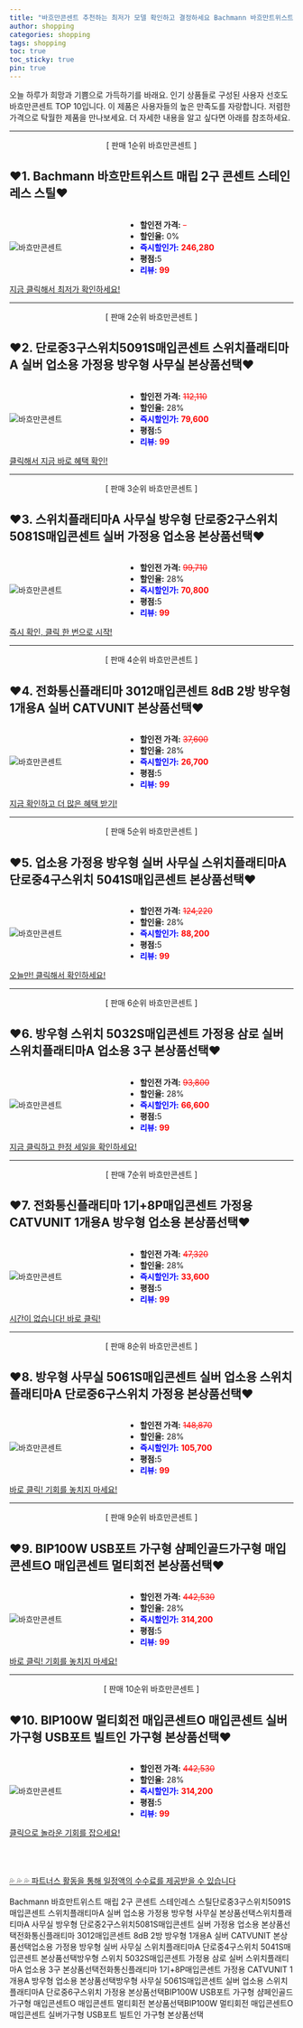 ```yaml
---
title: "바흐만콘센트 추천하는 최저가 모델 확인하고 결정하세요 Bachmann 바흐만트위스트 매립 2구 콘센트"
author: shopping
categories: shopping
tags: shopping
toc: true
toc_sticky: true
pin: true
---
```

오늘 하루가 희망과 기쁨으로 가득하기를 바래요. 인기 상품들로 구성된 사용자 선호도 바흐만콘센트 TOP 10입니다. 이 제품은 사용자들의 높은 만족도를 자랑합니다. 저렴한 가격으로 탁월한 제품을 만나보세요. 더 자세한 내용을 알고 싶다면 아래를 참조하세요.

---
<p class="toplist" style="margin: 0 auto; display: block; width: fit-content;">[ 판매 1순위 바흐만콘센트 ]</p>

<h2><strong>❤️1. Bachmann 바흐만트위스트 매립 2구 콘센트 스테인레스 스틸❤️</strong></h2>

<div style="display: flex; align-items: center;">
    <div style="flex: 0.4;">
        <img src="https://thumbnail10.coupangcdn.com/thumbnails/remote/230x230ex/image/vendor_inventory/0062/64ae385c5d4992bbb084b280665b58f494b6fb9f311368bd65ccf41ed1c5.jpg" alt="바흐만콘센트" style="max-width: 100%;">
    </div>
    <div style="flex: 0.6; margin-left: 10px;">
        <ul>
            <li><strong>할인전 가격:</strong> <del style="color: red;">-</del></li>
            <li><strong>할인율:</strong> 0%</li>
            <li><span style='color:blue'><strong>즉시할인가:</strong></span> <span style='color:red'><strong>246,280</strong></span></li>
            <li><strong>평점:</strong>5</li>
            <li><span style='color:blue'><strong>리뷰:</strong></span> <span style='color:red'><strong>99</strong></span></li>
        </ul>
    </div>
</div>
<div class="center">
    <a href="https://selin100587001.github.io?lptag=AF9450613&subid=githubio&pageKey=7870894790&traceid=V0-153&itemId=21500841420&vendorItemId=88554419648" class="myButton">
        지금 클릭해서 최저가 확인하세요!
    </a>
</div>


---
<p class="toplist" style="margin: 0 auto; display: block; width: fit-content;">[ 판매 2순위 바흐만콘센트 ]</p>

<h2><strong>❤️2. 단로중3구스위치5091S매입콘센트 스위치플래티마A 실버 업소용 가정용 방우형 사무실 본상품선택❤️</strong></h2>

<div style="display: flex; align-items: center;">
    <div style="flex: 0.4;">
        <img src="https://thumbnail9.coupangcdn.com/thumbnails/remote/230x230ex/image/vendor_inventory/8ef4/3dca7c63f315602770ce688febc4f1d67eb749815a375c404021450d5fef.jpg" alt="바흐만콘센트" style="max-width: 100%;">
    </div>
    <div style="flex: 0.6; margin-left: 10px;">
        <ul>
            <li><strong>할인전 가격:</strong> <del style="color: red;">112,110</del></li>
            <li><strong>할인율:</strong> 28%</li>
            <li><span style='color:blue'><strong>즉시할인가:</strong></span> <span style='color:red'><strong>79,600</strong></span></li>
            <li><strong>평점:</strong>5</li>
            <li><span style='color:blue'><strong>리뷰:</strong></span> <span style='color:red'><strong>99</strong></span></li>
        </ul>
    </div>
</div>
<div class="center">
    <a href="https://selin100587001.github.io?lptag=AF9450613&subid=githubio&pageKey=8252361522&traceid=V0-153&itemId=23760347316&vendorItemId=90784761558" class="myButton">
        클릭해서 지금 바로 혜택 확인!
    </a>
</div>


---
<p class="toplist" style="margin: 0 auto; display: block; width: fit-content;">[ 판매 3순위 바흐만콘센트 ]</p>

<h2><strong>❤️3. 스위치플래티마A 사무실 방우형 단로중2구스위치5081S매입콘센트 실버 가정용 업소용 본상품선택❤️</strong></h2>

<div style="display: flex; align-items: center;">
    <div style="flex: 0.4;">
        <img src="https://thumbnail9.coupangcdn.com/thumbnails/remote/230x230ex/image/vendor_inventory/6cdd/cd92fcea02529675f2de68592da7f08c9ce8d03fe6a9bf09d9e709e10f73.jpg" alt="바흐만콘센트" style="max-width: 100%;">
    </div>
    <div style="flex: 0.6; margin-left: 10px;">
        <ul>
            <li><strong>할인전 가격:</strong> <del style="color: red;">99,710</del></li>
            <li><strong>할인율:</strong> 28%</li>
            <li><span style='color:blue'><strong>즉시할인가:</strong></span> <span style='color:red'><strong>70,800</strong></span></li>
            <li><strong>평점:</strong>5</li>
            <li><span style='color:blue'><strong>리뷰:</strong></span> <span style='color:red'><strong>99</strong></span></li>
        </ul>
    </div>
</div>
<div class="center">
    <a href="https://selin100587001.github.io?lptag=AF9450613&subid=githubio&pageKey=8252361473&traceid=V0-153&itemId=23760347206&vendorItemId=90784761412" class="myButton">
        즉시 확인, 클릭 한 번으로 시작!
    </a>
</div>


---
<p class="toplist" style="margin: 0 auto; display: block; width: fit-content;">[ 판매 4순위 바흐만콘센트 ]</p>

<h2><strong>❤️4. 전화통신플래티마 3012매입콘센트 8dB 2방 방우형 1개용A 실버 CATVUNIT 본상품선택❤️</strong></h2>

<div style="display: flex; align-items: center;">
    <div style="flex: 0.4;">
        <img src="https://thumbnail6.coupangcdn.com/thumbnails/remote/230x230ex/image/vendor_inventory/ad56/860abc7ea9cbe4e6ac6b4c75b7cd53a1842777ea03ff063d84f027b15b33.jpg" alt="바흐만콘센트" style="max-width: 100%;">
    </div>
    <div style="flex: 0.6; margin-left: 10px;">
        <ul>
            <li><strong>할인전 가격:</strong> <del style="color: red;">37,600</del></li>
            <li><strong>할인율:</strong> 28%</li>
            <li><span style='color:blue'><strong>즉시할인가:</strong></span> <span style='color:red'><strong>26,700</strong></span></li>
            <li><strong>평점:</strong>5</li>
            <li><span style='color:blue'><strong>리뷰:</strong></span> <span style='color:red'><strong>99</strong></span></li>
        </ul>
    </div>
</div>
<div class="center">
    <a href="https://selin100587001.github.io?lptag=AF9450613&subid=githubio&pageKey=8252362319&traceid=V0-153&itemId=23760349509&vendorItemId=90784763657" class="myButton">
        지금 확인하고 더 많은 혜택 받기!
    </a>
</div>


---
<p class="toplist" style="margin: 0 auto; display: block; width: fit-content;">[ 판매 5순위 바흐만콘센트 ]</p>

<h2><strong>❤️5. 업소용 가정용 방우형 실버 사무실 스위치플래티마A 단로중4구스위치 5041S매입콘센트 본상품선택❤️</strong></h2>

<div style="display: flex; align-items: center;">
    <div style="flex: 0.4;">
        <img src="https://thumbnail9.coupangcdn.com/thumbnails/remote/230x230ex/image/vendor_inventory/e747/1ff3c63830ef18e35813347e63f2dd17606e919ecb86a05d249d0c5813a7.jpg" alt="바흐만콘센트" style="max-width: 100%;">
    </div>
    <div style="flex: 0.6; margin-left: 10px;">
        <ul>
            <li><strong>할인전 가격:</strong> <del style="color: red;">124,220</del></li>
            <li><strong>할인율:</strong> 28%</li>
            <li><span style='color:blue'><strong>즉시할인가:</strong></span> <span style='color:red'><strong>88,200</strong></span></li>
            <li><strong>평점:</strong>5</li>
            <li><span style='color:blue'><strong>리뷰:</strong></span> <span style='color:red'><strong>99</strong></span></li>
        </ul>
    </div>
</div>
<div class="center">
    <a href="https://selin100587001.github.io?lptag=AF9450613&subid=githubio&pageKey=8252361572&traceid=V0-153&itemId=23760347484&vendorItemId=90784761725" class="myButton">
        오늘만! 클릭해서 확인하세요!
    </a>
</div>


---
<p class="toplist" style="margin: 0 auto; display: block; width: fit-content;">[ 판매 6순위 바흐만콘센트 ]</p>

<h2><strong>❤️6. 방우형 스위치 5032S매입콘센트 가정용 삼로 실버 스위치플래티마A 업소용 3구 본상품선택❤️</strong></h2>

<div style="display: flex; align-items: center;">
    <div style="flex: 0.4;">
        <img src="https://thumbnail9.coupangcdn.com/thumbnails/remote/230x230ex/image/vendor_inventory/561e/8422abf62b0598bad4f34122a3715ac53a6c7bd58de876c04d0a387439d6.jpg" alt="바흐만콘센트" style="max-width: 100%;">
    </div>
    <div style="flex: 0.6; margin-left: 10px;">
        <ul>
            <li><strong>할인전 가격:</strong> <del style="color: red;">93,800</del></li>
            <li><strong>할인율:</strong> 28%</li>
            <li><span style='color:blue'><strong>즉시할인가:</strong></span> <span style='color:red'><strong>66,600</strong></span></li>
            <li><strong>평점:</strong>5</li>
            <li><span style='color:blue'><strong>리뷰:</strong></span> <span style='color:red'><strong>99</strong></span></li>
        </ul>
    </div>
</div>
<div class="center">
    <a href="https://selin100587001.github.io?lptag=AF9450613&subid=githubio&pageKey=8252361845&traceid=V0-153&itemId=23760348112&vendorItemId=90784762321" class="myButton">
        지금 클릭하고 한정 세일을 확인하세요!
    </a>
</div>


---
<p class="toplist" style="margin: 0 auto; display: block; width: fit-content;">[ 판매 7순위 바흐만콘센트 ]</p>

<h2><strong>❤️7. 전화통신플래티마 1기+8P매입콘센트 가정용 CATVUNIT 1개용A 방우형 업소용 본상품선택❤️</strong></h2>

<div style="display: flex; align-items: center;">
    <div style="flex: 0.4;">
        <img src="https://thumbnail10.coupangcdn.com/thumbnails/remote/230x230ex/image/vendor_inventory/e181/5d364aa1089e9372c5aeea36d54828fe1927f62d37f6dcce7cb99d99112b.jpg" alt="바흐만콘센트" style="max-width: 100%;">
    </div>
    <div style="flex: 0.6; margin-left: 10px;">
        <ul>
            <li><strong>할인전 가격:</strong> <del style="color: red;">47,320</del></li>
            <li><strong>할인율:</strong> 28%</li>
            <li><span style='color:blue'><strong>즉시할인가:</strong></span> <span style='color:red'><strong>33,600</strong></span></li>
            <li><strong>평점:</strong>5</li>
            <li><span style='color:blue'><strong>리뷰:</strong></span> <span style='color:red'><strong>99</strong></span></li>
        </ul>
    </div>
</div>
<div class="center">
    <a href="https://selin100587001.github.io?lptag=AF9450613&subid=githubio&pageKey=8252362536&traceid=V0-153&itemId=23760349996&vendorItemId=90784764166" class="myButton">
        시간이 없습니다! 바로 클릭!
    </a>
</div>


---
<p class="toplist" style="margin: 0 auto; display: block; width: fit-content;">[ 판매 8순위 바흐만콘센트 ]</p>

<h2><strong>❤️8. 방우형 사무실 5061S매입콘센트 실버 업소용 스위치플래티마A 단로중6구스위치 가정용 본상품선택❤️</strong></h2>

<div style="display: flex; align-items: center;">
    <div style="flex: 0.4;">
        <img src="https://thumbnail8.coupangcdn.com/thumbnails/remote/230x230ex/image/vendor_inventory/8590/aa9a56e326552a7717181a349f558f857c1a555acf800a35f35eac787340.jpg" alt="바흐만콘센트" style="max-width: 100%;">
    </div>
    <div style="flex: 0.6; margin-left: 10px;">
        <ul>
            <li><strong>할인전 가격:</strong> <del style="color: red;">148,870</del></li>
            <li><strong>할인율:</strong> 28%</li>
            <li><span style='color:blue'><strong>즉시할인가:</strong></span> <span style='color:red'><strong>105,700</strong></span></li>
            <li><strong>평점:</strong>5</li>
            <li><span style='color:blue'><strong>리뷰:</strong></span> <span style='color:red'><strong>99</strong></span></li>
        </ul>
    </div>
</div>
<div class="center">
    <a href="https://selin100587001.github.io?lptag=AF9450613&subid=githubio&pageKey=8252361708&traceid=V0-153&itemId=23760347817&vendorItemId=90784761999" class="myButton">
        바로 클릭! 기회를 놓치지 마세요!
    </a>
</div>


---
<p class="toplist" style="margin: 0 auto; display: block; width: fit-content;">[ 판매 9순위 바흐만콘센트 ]</p>

<h2><strong>❤️9. BIP100W USB포트 가구형 샴페인골드가구형 매입콘센트O 매입콘센트 멀티회전 본상품선택❤️</strong></h2>

<div style="display: flex; align-items: center;">
    <div style="flex: 0.4;">
        <img src="https://thumbnail7.coupangcdn.com/thumbnails/remote/230x230ex/image/vendor_inventory/9fb2/1cdbfdfa829e52ae3b47d191a82ddcd4dde303c6a056cfb246e6835ca955.jpg" alt="바흐만콘센트" style="max-width: 100%;">
    </div>
    <div style="flex: 0.6; margin-left: 10px;">
        <ul>
            <li><strong>할인전 가격:</strong> <del style="color: red;">442,530</del></li>
            <li><strong>할인율:</strong> 28%</li>
            <li><span style='color:blue'><strong>즉시할인가:</strong></span> <span style='color:red'><strong>314,200</strong></span></li>
            <li><strong>평점:</strong>5</li>
            <li><span style='color:blue'><strong>리뷰:</strong></span> <span style='color:red'><strong>99</strong></span></li>
        </ul>
    </div>
</div>
<div class="center">
    <a href="https://selin100587001.github.io?lptag=AF9450613&subid=githubio&pageKey=8252390449&traceid=V0-153&itemId=23760443788&vendorItemId=90784857474" class="myButton">
        바로 클릭! 기회를 놓치지 마세요!
    </a>
</div>


---
<p class="toplist" style="margin: 0 auto; display: block; width: fit-content;">[ 판매 10순위 바흐만콘센트 ]</p>

<h2><strong>❤️10. BIP100W 멀티회전 매입콘센트O 매입콘센트 실버가구형 USB포트 빌트인 가구형 본상품선택❤️</strong></h2>

<div style="display: flex; align-items: center;">
    <div style="flex: 0.4;">
        <img src="https://thumbnail9.coupangcdn.com/thumbnails/remote/230x230ex/image/vendor_inventory/c93d/7c0aaf3ff80b215ea0d195dfc3453d7516da021aa5f7625bb1defef35992.jpg" alt="바흐만콘센트" style="max-width: 100%;">
    </div>
    <div style="flex: 0.6; margin-left: 10px;">
        <ul>
            <li><strong>할인전 가격:</strong> <del style="color: red;">442,530</del></li>
            <li><strong>할인율:</strong> 28%</li>
            <li><span style='color:blue'><strong>즉시할인가:</strong></span> <span style='color:red'><strong>314,200</strong></span></li>
            <li><strong>평점:</strong>5</li>
            <li><span style='color:blue'><strong>리뷰:</strong></span> <span style='color:red'><strong>99</strong></span></li>
        </ul>
    </div>
</div>
<div class="center">
    <a href="https://selin100587001.github.io?lptag=AF9450613&subid=githubio&pageKey=8252390336&traceid=V0-153&itemId=23760443530&vendorItemId=90784856850" class="myButton">
        클릭으로 놀라운 기회를 잡으세요!
    </a>
</div>

<br><br><br>[💦 💦 💦 파트너스 활동을 통해 일정액의 수수료를 제공받을 수 있습니다](https://link.coupang.com/a/bcpT2c)<br><br>Bachmann 바흐만트위스트 매립 2구 콘센트 스테인레스 스틸단로중3구스위치5091S매입콘센트 스위치플래티마A 실버 업소용 가정용 방우형 사무실 본상품선택스위치플래티마A 사무실 방우형 단로중2구스위치5081S매입콘센트 실버 가정용 업소용 본상품선택전화통신플래티마 3012매입콘센트 8dB 2방 방우형 1개용A 실버 CATVUNIT 본상품선택업소용 가정용 방우형 실버 사무실 스위치플래티마A 단로중4구스위치 5041S매입콘센트 본상품선택방우형 스위치 5032S매입콘센트 가정용 삼로 실버 스위치플래티마A 업소용 3구 본상품선택전화통신플래티마 1기+8P매입콘센트 가정용 CATVUNIT 1개용A 방우형 업소용 본상품선택방우형 사무실 5061S매입콘센트 실버 업소용 스위치플래티마A 단로중6구스위치 가정용 본상품선택BIP100W USB포트 가구형 샴페인골드가구형 매입콘센트O 매입콘센트 멀티회전 본상품선택BIP100W 멀티회전 매입콘센트O 매입콘센트 실버가구형 USB포트 빌트인 가구형 본상품선택